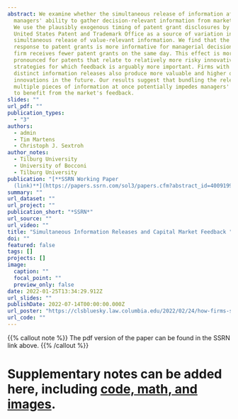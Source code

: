 ```yaml
---
abstract: We examine whether the simultaneous release of information affects
  managers' ability to gather decision-relevant information from market prices.
  We use the plausibly exogenous timing of patent grant disclosures by the
  United States Patent and Trademark Office as a source of variation in the
  simultaneous release of value-relevant information. We find that the market's
  response to patent grants is more informative for managerial decisions if the
  firm receives fewer patent grants on the same day. This effect is more
  pronounced for patents that relate to relatively more risky innovative
  strategies for which feedback is arguably more important. Firms with more
  distinct information releases also produce more valuable and higher quality
  innovations in the future. Our results suggest that bundling the release of
  multiple pieces of information at once potentially impedes managers' ability
  to benefit from the market's feedback.
slides: ""
url_pdf: ""
publication_types:
  - "3"
authors:
  - admin
  - Tim Martens
  - Christoph J. Sextroh
author_notes:
  - Tilburg University
  - University of Bocconi
  - Tilburg University
publication: "[**SSRN Working Paper
  (link)**](https://papers.ssrn.com/sol3/papers.cfm?abstract_id=4009199)"
summary: ""
url_dataset: ""
url_project: ""
publication_short: "*SSRN*"
url_source: ""
url_video: ""
title: "Simultaneous Information Releases and Capital Market Feedback "
doi: ""
featured: false
tags: []
projects: []
image:
  caption: ""
  focal_point: ""
  preview_only: false
date: 2022-01-25T13:34:29.912Z
url_slides: ""
publishDate: 2022-07-14T00:00:00.000Z
url_poster: "https://clsbluesky.law.columbia.edu/2022/02/24/how-firms-simultaneous-release-of-information-affects-market-feedback/"
url_code: ""
---
```


{{% callout note %}}
The pdf version of the paper can be found in the SSRN link above.
{{% /callout %}}

# Supplementary notes can be added here, including [code, math, and images](https://wowchemy.com/docs/writing-markdown-latex/).
